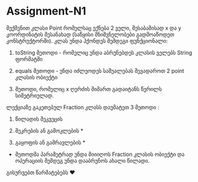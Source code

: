 # Assignment-N1

შექმენით კლასი Point რომელსაც ექნება 2 ველი, შესაბამისად x და y კოორდინატის შესანახად (საწყისი მნიშვნელობები გადმოაწოდეთ კონსტრუქტორში). კლას უნდა ჰქონდეს შემდეგი ფუნქციონალი:

1. toString მეთოდი - რომელიც უნდა აბრუნებდეს კლასის ველებს String ფორმატში

2. equals მეთოდი - უნდა იძლეოდეს საშუალებას შევადაროთ 2 point კლასის ობიექტი

3. მეთოდი, რომელიც x ღერძის მიმართ გადაიტანს წერილს სიმეტრიულად.


ლექციაზე გაკეთებულ Fraction კლასს დაუმატეთ 3 მეთოდი :

1. წილადის შეკვეცის

2. შეკრების ან გამოკლების *

3. გაყოფის ან გამრავლების *

*  მეთოდმა პარამეტრად უნდა მიიიღოს Fraction კლასის ობიექტი და ოპერაციის შემდეგ უნდა დააბრუნოს ახალი წილადი. 


გისურვებთ წარმატებებს ❤️
